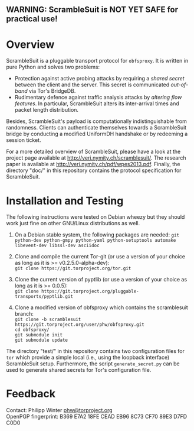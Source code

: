 **WARNING: ScrambleSuit is NOT YET SAFE for practical use!**
------------------------------------------------------------

Overview
========

ScrambleSuit is a pluggable transport protocol for `obfsproxy`.  It is written
in pure Python and solves two problems:

* Protection against active probing attacks by requiring a *shared secret*
  between the client and the server.  This secret is communicated *out-of-band*
  via Tor's BridgeDB.
* Rudimentary defence against traffic analysis attacks by *altering flow
  features*.  In particular, ScrambleSuit alters its inter-arrival times and
  packet length distribution.

Besides, ScrambleSuit's payload is computationally indistinguishable from
randomness.  Clients can authenticate themselves towards a ScrambleSuit bridge
by conducting a modified UniformDH handshake or by redeeming a session ticket.

For a more detailed overview of ScrambleSuit, please have a look at the project
page available at <http://veri.nymity.ch/scramblesuit/>.  The research paper is
available at <http://veri.nymity.ch/pdf/wpes2013.pdf>.  Finally, the directory
"doc/" in this repository contains the protocol specification for ScrambleSuit.

Installation and Testing
========================

The following instructions were tested on Debian wheezy but they should work
just fine on other GNU/Linux distributions as well.

1. On a Debian stable system, the following packages are needed:
   `git python-dev python-gmpy python-yaml python-setuptools automake
   libevent-dev libssl-dev asciidoc`

2. Clone and compile the current Tor-git (or use a version of your choice as
   long as it is >= v0.2.5.0-alpha-dev):  
   `git clone https://git.torproject.org/tor.git`

3. Clone the current version of pyptlib (or use a version of your choice as
   long as it is >= 0.0.5):  
   `git clone https://git.torproject.org/pluggable-transports/pyptlib.git`

4. Clone a modified version of obfsproxy which contains the scramblesuit
   branch:  
   `git clone -b scramblesuit https://git.torproject.org/user/phw/obfsproxy.git`  
   `cd obfsproxy/`  
   `git submodule init`  
   `git submodule update`

The directory "test/" in this repository contains two configuration files for
`tor` which provide a simple local (i.e., using the loopback interface)
ScrambleSuit setup.  Furthermore, the script `generate_secret.py` can be used
to generate shared secrets for Tor's configuration file.

Feedback
========

Contact: Philipp Winter <phw@torproject.org>  
OpenPGP fingerprint: B369 E7A2 18FE CEAD EB96  8C73 CF70 89E3 D7FD C0D0

